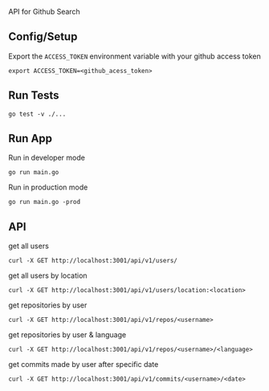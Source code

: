 API for Github Search

## Config/Setup

Export the `ACCESS_TOKEN` environment variable with your github access token
```
export ACCESS_TOKEN=<github_acess_token>
```

## Run Tests
```
go test -v ./...
```

## Run App

Run in developer mode
```
go run main.go
```

Run in production mode
```
go run main.go -prod
```

## API

get all users
```
curl -X GET http://localhost:3001/api/v1/users/
```

get all users by location
```
curl -X GET http://localhost:3001/api/v1/users/location:<location>
```

get repositories by user
```
curl -X GET http://localhost:3001/api/v1/repos/<username>
```

get repositories by user & language
```
curl -X GET http://localhost:3001/api/v1/repos/<username>/<language>
```

get commits made by user after specific date <YYYY-MM-DD>
```
curl -X GET http://localhost:3001/api/v1/commits/<username>/<date>
```
